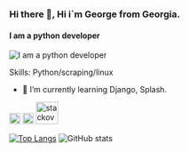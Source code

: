 ### Hi there 👋, Hi i`m George from Georgia.
#### I am a python developer
![I am a python developer](https://external-content.duckduckgo.com/iu/?u=https%3A%2F%2Fdatawider.com%2Fwp-content%2Fuploads%2F2019%2F11%2FHow-to-Learn-Python.jpg&f=1&nofb=1)


Skills: Python/scraping/linux

- 🌱 I’m currently learning Django, Splash. 


[<img src='https://cdn.jsdelivr.net/npm/simple-icons@3.0.1/icons/github.svg' alt='github' height='20'>](https://github.com/georgegozal)  [<img src='https://cdn.jsdelivr.net/npm/simple-icons@3.0.1/icons/linkedin.svg' alt='linkedin' height='20'>](https://www.linkedin.com/in/https://www.linkedin.com/in/giorgi-gozalishvili-097993200//)  [<img src='https://cdn.jsdelivr.net/npm/simple-icons@3.0.1/icons/stackoverflow.svg' alt='stackoverflow' height='40'>](https://stackoverflow.com/users/https://stackoverflow.com/users/14887655/george)  


[![Top Langs](https://github-readme-stats.vercel.app/api/top-langs/?username=georgegozal)](https://github.com/anuraghazra/github-readme-stats) ![GitHub stats](https://github-readme-stats.vercel.app/api?username=georgegozal&show_icons=true)


